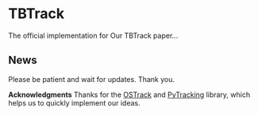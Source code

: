 # TBTrack
The official implementation for Our TBTrack paper...

## News
Please be patient and wait for updates. Thank you.

**Acknowledgments**
Thanks for the [OSTrack](https://github.com/botaoye/OSTrack) and [PyTracking](https://github.com/visionml/pytracking) library, which helps us to quickly implement our ideas.
